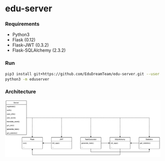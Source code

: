 # edu-server

### Requirements

- Python3
- Flask (0.12)
- Flask-JWT (0.3.2)
- Flask-SQLAlchemy (2.3.2)

### Run

```bash
pip3 install git+https://github.com/EduDreamTeam/edu-server.git --user
python3 -m eduserver
```

### Architecture

![edu_server_uml](doc/edu_server_uml.png)
